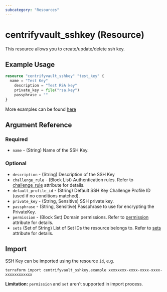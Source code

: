 ```yaml
---
subcategory: "Resources"
---
```


# centrifyvault_sshkey (Resource)

This resource allows you to create/update/delete ssh key.

## Example Usage

```terraform
resource "centrifyvault_sshkey" "test_key" {
  name = "Test Key"
    description = "Test RSA key"
    private_key = file("rsa.key")
    passphrase = ""
}
```

More examples can be found [here](https://github.com/marcozj/terraform-provider-centrifyvault/tree/main/examples/centrifyvault_sshkey)

## Argument Reference

### Required

- `name` - (String) Name of the SSH Key.

### Optional

- `description` - (String) Description of the SSH Key
- `challenge_rule` - (Block List) Authentication rules. Refer to [challenge_rule](./attribute_challengerule.md) attribute for details.
- `default_profile_id` - (String) Default SSH Key Challenge Profile ID (used if no conditions matched).
- `private_key` - (String, Sensitive) SSH private key.
- `passphrase` - (String, Sensitive) Passphrase to use for encrypting the PrivateKey.
- `permission` - (Block Set) Domain permissions. Refer to [permission](./attribute_permission.md) attribute for details.
- `sets` (Set of String) List of Set IDs the resource belongs to. Refer to [sets](./attribute_sets.md) attribute for details.

## Import

SSH Key can be imported using the resource `id`, e.g.

```shell
terraform import centrifyvault_sshkey.example xxxxxxxx-xxxx-xxxx-xxxx-xxxxxxxxxxxx
```

**Limitation:** `permission` and `set` aren't supported in import process.
